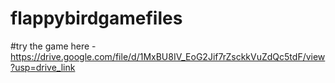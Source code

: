 # flappybirdgamefiles

#try the game here -https://drive.google.com/file/d/1MxBU8IV_EoG2Jif7rZsckkVuZdQc5tdF/view?usp=drive_link
